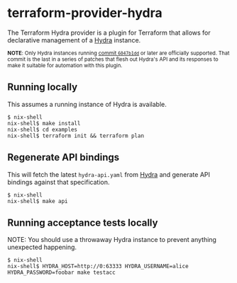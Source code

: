 # terraform-provider-hydra

The Terraform Hydra provider is a plugin for Terraform that allows for
declarative management of a [Hydra] instance.

<sup>**NOTE**: Only Hydra instances running [commit
`6047b1dd`](https://github.com/NixOS/hydra/commit/6047b1dd04d44acff9343b6b971ab609b73099d5)
or later are officially supported. That commit is the last in a series of
patches that flesh out Hydra's API and its responses to make it suitable for
automation with this plugin.</sup>

## Running locally

This assumes a running instance of Hydra is available.

```shell
$ nix-shell
nix-shell$ make install
nix-shell$ cd examples
nix-shell$ terraform init && terraform plan
```

## Regenerate API bindings

This will fetch the latest `hydra-api.yaml` from [Hydra] and generate API
bindings against that specification.

```shell
$ nix-shell
nix-shell$ make api
```

## Running acceptance tests locally

NOTE: You should use a throwaway Hydra instance to prevent anything unexpected
happening.

```shell
$ nix-shell
nix-shell$ HYDRA_HOST=http://0:63333 HYDRA_USERNAME=alice HYDRA_PASSWORD=foobar make testacc
```

[Hydra]: https://github.com/NixOS/hydra/
